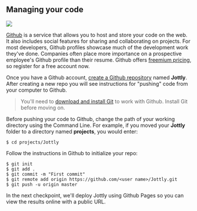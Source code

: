 ## Managing your code

![](http://cl.ly/WQhz/github.png)

[Github](http://github.com) is a service that allows you to host and store your code on the web. It also includes social features for sharing and collaborating on projects. For most developers, Github profiles showcase much of the development work they've done. Companies often place more importance on a prospective employee's Github profile than their resume. Github offers [freemium pricing](https://github.com/plans), so register for a free account now.

Once you have a Github account, [create a Github repository](https://help.github.com/articles/create-a-repo) named **Jottly**. After creating a new repo you will see instructions for "pushing" code from your computer to Github.

> You'll need to [download and install Git](http://git-scm.com/downloads) to work with Github. Install Git before moving on.

Before pushing your code to Github, change the path of your working directory using the Command Line. For example, if you moved your **Jottly** folder to a directory named **projects**, you would enter:

```bash(Terminal)
$ cd projects/Jottly
```

Follow the instructions in Github to initialize your repo:

```bash(Terminal)
$ git init
$ git add .
$ git commit -m "First commit"
$ git remote add origin https://github.com/<user name>/Jottly.git
$ git push -u origin master
```

In the next checkpoint, we'll deploy Jottly using Github Pages so you can view the results online with a public URL.